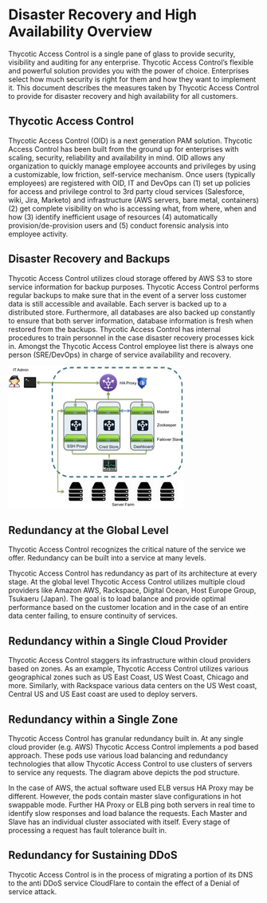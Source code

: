[title]: # (DR/HA Overview)
[tags]: # (thycotic access control)
[priority]: # (300)
# Disaster Recovery and High Availability Overview

Thycotic Access Control is a single pane of glass to provide security, visibility and auditing for any enterprise. Thycotic Access Control’s flexible and powerful solution provides you with the power of choice. Enterprises select how much security is right for them and how they want to implement it. This document describes the measures taken by Thycotic Access Control to provide for disaster recovery and high availability for all customers.

## Thycotic Access Control

Thycotic Access Control (OID) is a next generation PAM solution. Thycotic Access Control has been built from the ground up for enterprises with scaling, security, reliability and availability in mind. OID allows any organization to quickly manage employee accounts and privileges by using a customizable, low friction, self-service mechanism. Once users (typically employees) are registered with OID, IT and DevOps can (1) set up policies for access and privilege control to 3rd party cloud services (Salesforce, wiki, Jira, Marketo) and infrastructure (AWS
servers, bare metal, containers) (2) get complete visibility on who is accessing what, from where, when and how (3) identify inefficient usage of resources (4) automatically provision/de-provision users and (5) conduct forensic analysis into employee activity.

## Disaster Recovery and Backups

Thycotic Access Control utilizes cloud storage offered by AWS S3 to store service information for backup purposes. Thycotic Access Control performs regular backups to make sure that in the event of a server loss customer data is still accessible and available. Each server is backed up to a distributed store. Furthermore, all databases are also backed up constantly to ensure that both server information, database
information is fresh when restored from the backups. Thycotic Access Control has internal procedures to train personnel in the case disaster recovery processes kick in. Amongst the Thycotic Access Control employee list there is always one person (SRE/DevOps) in charge of service availability and recovery.

![backups](images/backups.png  "Disaster Recovery and Backups")

## Redundancy at the Global Level

Thycotic Access Control recognizes the critical nature of the service we offer. Redundancy can be built into a service at many levels.

Thycotic Access Control has redundancy as part of its architecture at every stage. At the global level Thycotic Access Control utilizes multiple cloud providers like Amazon AWS, Rackspace, Digital Ocean, Host Europe Group, Tsukaeru (Japan). The goal is to load balance and provide optimal performance based on the customer location and in the case of an entire data center failing, to ensure continuity of services.

## Redundancy within a Single Cloud Provider

Thycotic Access Control staggers its infrastructure within cloud providers based on zones. As an example, Thycotic Access Control utilizes various geographical zones such as US East Coast, US West Coast, Chicago and more. Similarly, with Rackspace various data centers on the US West coast, Central US and US East coast are used to deploy servers.

## Redundancy within a Single Zone

Thycotic Access Control has granular redundancy built in. At any single cloud provider (e.g. AWS) Thycotic Access Control implements a pod based approach. These pods use various load balancing and redundancy technologies that allow Thycotic Access Control to use clusters of
servers to service any requests. The diagram above depicts the pod structure. 

In the case of AWS, the actual software used ELB versus HA Proxy may be different. However, the pods contain master slave configurations in hot swappable mode. Further HA Proxy or ELB ping both servers in real time to identify slow responses and load balance the requests. Each Master and Slave has an individual cluster associated with itself. Every stage of processing a request has fault tolerance built in.

## Redundancy for Sustaining DDoS

Thycotic Access Control is in the process of migrating a portion of its DNS to the anti DDoS service CloudFlare to contain the effect of a Denial of service attack.
